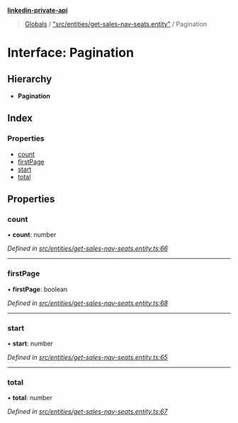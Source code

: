 **[linkedin-private-api](../README.md)**

> [Globals](../globals.md) / ["src/entities/get-sales-nav-seats.entity"](../modules/_src_entities_get_sales_nav_seats_entity_.md) / Pagination

# Interface: Pagination

## Hierarchy

* **Pagination**

## Index

### Properties

* [count](_src_entities_get_sales_nav_seats_entity_.pagination.md#count)
* [firstPage](_src_entities_get_sales_nav_seats_entity_.pagination.md#firstpage)
* [start](_src_entities_get_sales_nav_seats_entity_.pagination.md#start)
* [total](_src_entities_get_sales_nav_seats_entity_.pagination.md#total)

## Properties

### count

•  **count**: number

*Defined in [src/entities/get-sales-nav-seats.entity.ts:66](https://github.com/cosiall/linkedin-private-api/blob/e4e3ce2/src/entities/get-sales-nav-seats.entity.ts#L66)*

___

### firstPage

•  **firstPage**: boolean

*Defined in [src/entities/get-sales-nav-seats.entity.ts:68](https://github.com/cosiall/linkedin-private-api/blob/e4e3ce2/src/entities/get-sales-nav-seats.entity.ts#L68)*

___

### start

•  **start**: number

*Defined in [src/entities/get-sales-nav-seats.entity.ts:65](https://github.com/cosiall/linkedin-private-api/blob/e4e3ce2/src/entities/get-sales-nav-seats.entity.ts#L65)*

___

### total

•  **total**: number

*Defined in [src/entities/get-sales-nav-seats.entity.ts:67](https://github.com/cosiall/linkedin-private-api/blob/e4e3ce2/src/entities/get-sales-nav-seats.entity.ts#L67)*
